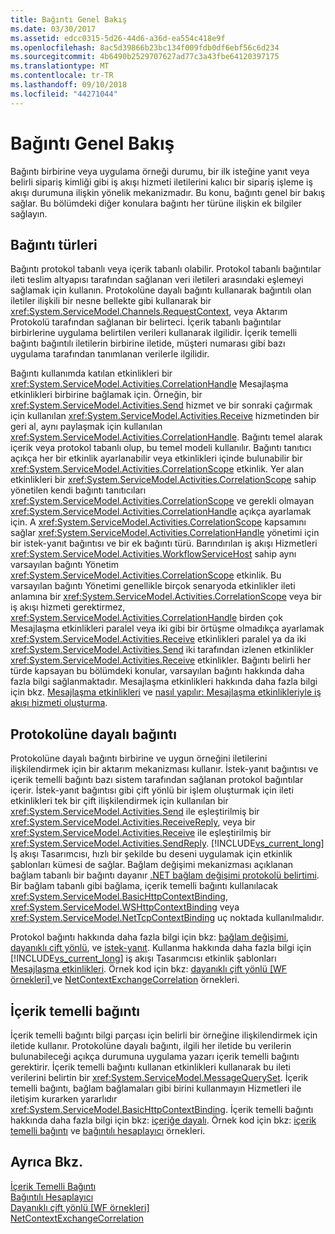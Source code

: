 ```yaml
---
title: Bağıntı Genel Bakış
ms.date: 03/30/2017
ms.assetid: edcc0315-5d26-44d6-a36d-ea554c418e9f
ms.openlocfilehash: 8ac5d39866b23bc134f009fdb0df6ebf56c6d234
ms.sourcegitcommit: 4b6490b2529707627ad77c3a43fbe64120397175
ms.translationtype: MT
ms.contentlocale: tr-TR
ms.lasthandoff: 09/10/2018
ms.locfileid: "44271044"
---
```

# <a name="correlation-overview"></a>Bağıntı Genel Bakış
Bağıntı birbirine veya uygulama örneği durumu, bir ilk isteğine yanıt veya belirli sipariş kimliği gibi iş akışı hizmeti iletilerini kalıcı bir sipariş işleme iş akışı durumuna ilişkin yönelik mekanizmadır. Bu konu, bağıntı genel bir bakış sağlar. Bu bölümdeki diğer konulara bağıntı her türüne ilişkin ek bilgiler sağlayın.  
  
## <a name="types-of-correlation"></a>Bağıntı türleri  
 Bağıntı protokol tabanlı veya içerik tabanlı olabilir. Protokol tabanlı bağıntılar ileti teslim altyapısı tarafından sağlanan veri iletileri arasındaki eşlemeyi sağlamak için kullanın. Protokolüne dayalı bağıntı kullanarak bağıntılı olan iletiler ilişkili bir nesne bellekte gibi kullanarak bir <xref:System.ServiceModel.Channels.RequestContext>, veya Aktarım Protokolü tarafından sağlanan bir belirteci. İçerik tabanlı bağıntılar birbirlerine uygulama belirtilen verileri kullanarak ilgilidir. İçerik temelli bağıntı bağıntılı iletilerin birbirine iletide, müşteri numarası gibi bazı uygulama tarafından tanımlanan verilerle ilgilidir.  
  
 Bağıntı kullanımda katılan etkinlikleri bir <xref:System.ServiceModel.Activities.CorrelationHandle> Mesajlaşma etkinlikleri birbirine bağlamak için. Örneğin, bir <xref:System.ServiceModel.Activities.Send> hizmet ve bir sonraki çağırmak için kullanılan <xref:System.ServiceModel.Activities.Receive> hizmetinden bir geri al, aynı paylaşmak için kullanılan <xref:System.ServiceModel.Activities.CorrelationHandle>. Bağıntı temel alarak içerik veya protokol tabanlı olup, bu temel modeli kullanılır. Bağıntı tanıtıcı açıkça her bir etkinlik ayarlanabilir veya etkinlikleri içinde bulunabilir bir <xref:System.ServiceModel.Activities.CorrelationScope> etkinlik. Yer alan etkinlikleri bir <xref:System.ServiceModel.Activities.CorrelationScope> sahip yönetilen kendi bağıntı tanıtıcıları <xref:System.ServiceModel.Activities.CorrelationScope> ve gerekli olmayan <xref:System.ServiceModel.Activities.CorrelationHandle> açıkça ayarlamak için. A <xref:System.ServiceModel.Activities.CorrelationScope> kapsamını sağlar <xref:System.ServiceModel.Activities.CorrelationHandle> yönetimi için bir istek-yanıt bağıntısı ve bir ek bağıntı türü. Barındırılan iş akışı Hizmetleri <xref:System.ServiceModel.Activities.WorkflowServiceHost> sahip aynı varsayılan bağıntı Yönetim <xref:System.ServiceModel.Activities.CorrelationScope> etkinlik. Bu varsayılan bağıntı Yönetimi genellikle birçok senaryoda etkinlikler ileti anlamına bir <xref:System.ServiceModel.Activities.CorrelationScope> veya bir iş akışı hizmeti gerektirmez, <xref:System.ServiceModel.Activities.CorrelationHandle> birden çok Mesajlaşma etkinlikleri paralel veya iki gibi bir örtüşme olmadıkça ayarlamak <xref:System.ServiceModel.Activities.Receive> etkinlikleri paralel ya da iki <xref:System.ServiceModel.Activities.Send> iki tarafından izlenen etkinlikler <xref:System.ServiceModel.Activities.Receive> etkinlikler. Bağıntı belirli her türde kapsayan bu bölümdeki konular, varsayılan bağıntı hakkında daha fazla bilgi sağlanmaktadır. Mesajlaşma etkinlikleri hakkında daha fazla bilgi için bkz. [Mesajlaşma etkinlikleri](../../../../docs/framework/wcf/feature-details/messaging-activities.md) ve [nasıl yapılır: Mesajlaşma etkinlikleriyle iş akışı hizmeti oluşturma](../../../../docs/framework/wcf/feature-details/how-to-create-a-workflow-service-with-messaging-activities.md).  
  
## <a name="protocol-based-correlation"></a>Protokolüne dayalı bağıntı  
 Protokolüne dayalı bağıntı birbirine ve uygun örneğini iletilerini ilişkilendirmek için bir aktarım mekanizması kullanır. İstek-yanıt bağıntısı ve içerik temelli bağıntı bazı sistem tarafından sağlanan protokol bağıntılar içerir. İstek-yanıt bağıntısı gibi çift yönlü bir işlem oluşturmak için ileti etkinlikleri tek bir çift ilişkilendirmek için kullanılan bir <xref:System.ServiceModel.Activities.Send> ile eşleştirilmiş bir <xref:System.ServiceModel.Activities.ReceiveReply>, veya bir <xref:System.ServiceModel.Activities.Receive> ile eşleştirilmiş bir <xref:System.ServiceModel.Activities.SendReply>. [!INCLUDE[vs_current_long](../../../../includes/vs-current-long-md.md)] İş akışı Tasarımcısı, hızlı bir şekilde bu deseni uygulamak için etkinlik şablonları kümesi de sağlar. Bağlam değişimi mekanizması açıklanan bağlam tabanlı bir bağıntı dayanır [.NET bağlam değişimi protokolü belirtimi](https://go.microsoft.com/fwlink/?LinkID=166059). Bir bağlam tabanlı gibi bağlama, içerik temelli bağıntı kullanılacak <xref:System.ServiceModel.BasicHttpContextBinding>, <xref:System.ServiceModel.WSHttpContextBinding> veya <xref:System.ServiceModel.NetTcpContextBinding> uç noktada kullanılmalıdır.  
  
 Protokol bağıntı hakkında daha fazla bilgi için bkz: [bağlam değişimi](../../../../docs/framework/wcf/feature-details/context-exchange-correlation.md), [dayanıklı çift yönlü](../../../../docs/framework/wcf/feature-details/durable-duplex-correlation.md), ve [istek-yanıt](../../../../docs/framework/wcf/feature-details/request-reply-correlation.md). Kullanma hakkında daha fazla bilgi için [!INCLUDE[vs_current_long](../../../../includes/vs-current-long-md.md)] iş akışı Tasarımcısı etkinlik şablonları [Mesajlaşma etkinlikleri](../../../../docs/framework/wcf/feature-details/messaging-activities.md). Örnek kod için bkz: [dayanıklı çift yönlü &#91;WF örnekleri&#93; ](../../../../docs/framework/windows-workflow-foundation/samples/durable-duplex.md) ve [NetContextExchangeCorrelation](https://msdn.microsoft.com/library/93c74a1a-b9e2-46c6-95c0-c9b0e9472caf) örnekleri.  
  
## <a name="content-based-correlation"></a>İçerik temelli bağıntı  
 İçerik temelli bağıntı bilgi parçası için belirli bir örneğine ilişkilendirmek için iletide kullanır. Protokolüne dayalı bağıntı, ilgili her iletide bu verilerin bulunabileceği açıkça durumuna uygulama yazarı içerik temelli bağıntı gerektirir. İçerik temelli bağıntı kullanan etkinlikleri kullanarak bu ileti verilerini belirtin bir <xref:System.ServiceModel.MessageQuerySet>. İçerik temelli bağıntı, bağlam bağlamaları gibi birini kullanmayın Hizmetleri ile iletişim kurarken yararlıdır <xref:System.ServiceModel.BasicHttpContextBinding>. İçerik temelli bağıntı hakkında daha fazla bilgi için bkz: [içeriğe dayalı](../../../../docs/framework/wcf/feature-details/content-based-correlation.md). Örnek kod için bkz: [içerik temelli bağıntı](../../../../docs/framework/windows-workflow-foundation/samples/content-based-correlation.md) ve [bağıntılı hesaplayıcı](../../../../docs/framework/windows-workflow-foundation/samples/correlated-calculator.md) örnekleri.  
  
## <a name="see-also"></a>Ayrıca Bkz.  
 [İçerik Temelli Bağıntı](../../../../docs/framework/windows-workflow-foundation/samples/content-based-correlation.md)  
 [Bağıntılı Hesaplayıcı](../../../../docs/framework/windows-workflow-foundation/samples/correlated-calculator.md)  
 [Dayanıklı çift yönlü &#91;WF örnekleri&#93;](../../../../docs/framework/windows-workflow-foundation/samples/durable-duplex.md)  
 [NetContextExchangeCorrelation](https://msdn.microsoft.com/library/93c74a1a-b9e2-46c6-95c0-c9b0e9472caf)
